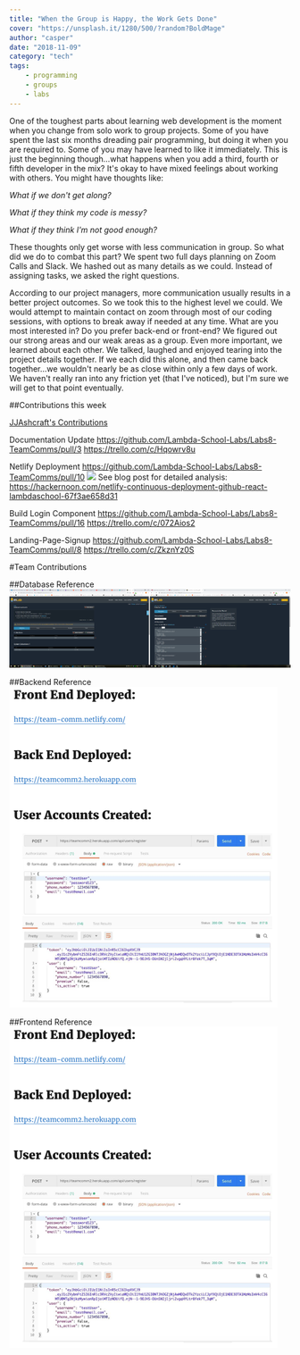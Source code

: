 ```yaml
---
title: "When the Group is Happy, the Work Gets Done"
cover: "https://unsplash.it/1280/500/?random?BoldMage"
author: "casper"
date: "2018-11-09"
category: "tech"
tags:
    - programming
    - groups
    - labs
---
```


One of the toughest parts about learning web development is the moment when you change from solo work to group projects. Some of you have spent the last six months dreading pair programming, but doing it when you are required to. Some of you may have learned to like it immediately. This is just the beginning though…what happens when you add a third, fourth or fifth developer in the mix? It's okay to have mixed feelings about working with others. You might have thoughts like:

_What if we don't get along?_

_What if they think my code is messy?_

_What if they think I'm not good enough?_

These thoughts only get worse with less communication in group. So what did we do to combat this part? We spent two full days planning on Zoom Calls and Slack. We hashed out as many details as we could. Instead of assigning tasks, we asked the right questions.

According to our project managers, more communication usually results in a better project outcomes. So we took this to the highest level we could. We would attempt to maintain contact on zoom through most of our coding sessions, with options to break away if needed at any time. What are you most interested in? Do you prefer back-end or front-end? We figured out our strong areas and our weak areas as a group. Even more important, we learned about each other. We talked, laughed and enjoyed tearing into the project details together. If we each did this alone, and then came back together…we wouldn't nearly be as close within only a few days of work. We haven't really ran into any friction yet (that I've noticed), but I'm sure we will get to that point eventually.

##Contributions this week

<a href="https://github.com/Lambda-School-Labs/Labs8-TeamComms/graphs/contributors"> JJAshcraft's Contributions</a>

Documentation Update
https://github.com/Lambda-School-Labs/Labs8-TeamComms/pull/3
https://trello.com/c/Hqowrv8u

Netlify Deployment
https://github.com/Lambda-School-Labs/Labs8-TeamComms/pull/10
![](https://trello.com/c/jDGsXLXN)
See blog post for detailed analysis: https://hackernoon.com/netlify-continuous-deployment-github-react-lambdaschool-67f3ae658d31

Build Login Component
https://github.com/Lambda-School-Labs/Labs8-TeamComms/pull/16
https://trello.com/c/072Aios2

Landing-Page-Signup
https://github.com/Lambda-School-Labs/Labs8-TeamComms/pull/8
https://trello.com/c/ZkznYz0S

#Team Contributions

##Database Reference
<img src="./db1.png">

##Backend Reference
<img src="./backend.png">

##Frontend Reference
<img src="./backend.png">
